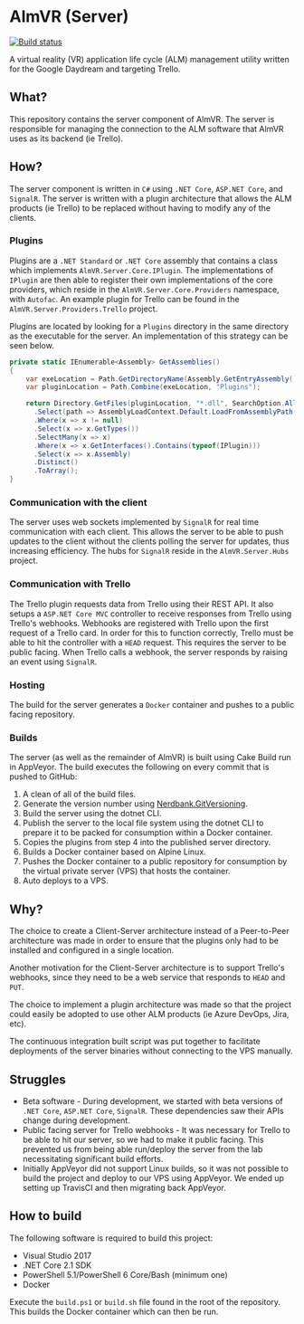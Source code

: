 # AlmVR (Server)
[![Build status](https://ci.appveyor.com/api/projects/status/9s2ln2oi41tpxhcl/branch/master?svg=true)](https://ci.appveyor.com/project/ccrutchf/almvr-server/branch/master)

A virtual reality (VR) application life cycle (ALM) management utility written for the Google Daydream and targeting Trello.

## What?
This repository contains the server component of AlmVR.  The server is responsible for managing the connection to the ALM software that AlmVR uses as its backend (ie Trello).

## How?
The server component is written in `C#` using `.NET Core`, `ASP.NET Core`, and `SignalR`.  The server is written with a plugin architecture that allows the ALM products (ie Trello) to be replaced without having to modify any of the clients.

### Plugins
Plugins are a `.NET Standard` or `.NET Core` assembly that contains a class which implements `AlmVR.Server.Core.IPlugin`.  The implementations of `IPlugin` are then able to register their own implementations of the core providers, which reside in the `AlmVR.Server.Core.Providers` namespace, with `Autofac`.  An example plugin for Trello can be found in the `AlmVR.Server.Providers.Trello` project.

Plugins are located by looking for a `Plugins` directory in the same directory as the executable for the server.  An implementation of this strategy can be seen below.

```csharp
private static IEnumerable<Assembly> GetAssemblies()
{
    var exeLocation = Path.GetDirectoryName(Assembly.GetEntryAssembly().Location);
    var pluginLocation = Path.Combine(exeLocation, "Plugins");

    return Directory.GetFiles(pluginLocation, "*.dll", SearchOption.AllDirectories)
      .Select(path => AssemblyLoadContext.Default.LoadFromAssemblyPath(path))
      .Where(x => x != null)
      .Select(x => x.GetTypes())
      .SelectMany(x => x)
      .Where(x => x.GetInterfaces().Contains(typeof(IPlugin)))
      .Select(x => x.Assembly)
      .Distinct()
      .ToArray();
}
```

### Communication with the client
The server uses web sockets implemented by `SignalR` for real time communication with each client.  This allows the server to be able to push updates to the client without the clients polling the server for updates, thus increasing efficiency.  The hubs for `SignalR` reside in the `AlmVR.Server.Hubs` project.

### Communication with Trello
The Trello plugin requests data from Trello using their REST API.  It also setups a `ASP.NET Core MVC` controller to receive responses from Trello using Trello's webhooks.  Webhooks are registered with Trello upon the first request of a Trello card.  In order for this to function correctly, Trello must be able to hit the controller with a `HEAD` request.  This requires the server to be public facing.  When Trello calls a webhook, the server responds by raising an event using `SignalR`.

### Hosting
The build for the server generates a `Docker` container and pushes to a public facing repository.

### Builds
The server (as well as the remainder of AlmVR) is built using Cake Build run in AppVeyor.  The build executes the following on every commit that is pushed to GitHub:
1. A clean of all of the build files.
2. Generate the version number using [Nerdbank.GitVersioning](https://github.com/AArnott/Nerdbank.GitVersioning).
3. Build the server using the dotnet CLI.
4. Publish the server to the local file system using the dotnet CLI to prepare it to be packed for consumption within a Docker container.
5. Copies the plugins from step 4 into the published server directory.
6. Builds a Docker container based on Alpine Linux.
7. Pushes the Docker container to a public repository for consumption by the virtual private server (VPS) that hosts the container.
8. Auto deploys to a VPS.

## Why?
The choice to create a Client-Server architecture instead of a Peer-to-Peer architecture was made in order to ensure that the plugins only had to be installed and configured in a single location.

Another motivation for the Client-Server architecture is to support Trello's webhooks, since they need to be a web service that responds to `HEAD` and `PUT`.

The choice to implement a plugin architecture was made so that the project could easily be adopted to use other ALM products (ie Azure DevOps, Jira, etc).

The continuous integration built script was put together to facilitate deployments of the server binaries without connecting to the VPS manually.

## Struggles
* Beta software - During development, we started with beta versions of `.NET Core`, `ASP.NET Core`, `SignalR`.  These dependencies saw their APIs change during development.
* Public facing server for Trello webhooks - It was necessary for Trello to be able to hit our server, so we had to make it public facing.  This prevented us from being able run/deploy the server from the lab necessitating significant build efforts.
* Initially AppVeyor did not support Linux builds, so it was not possible to build the project and deploy to our VPS using AppVeyor.  We ended up setting up TravisCI and then migrating back AppVeyor.

## How to build
The following software is required to build this project:
* Visual Studio 2017
* .NET Core 2.1 SDK
* PowerShell 5.1/PowerShell 6 Core/Bash (minimum one)
* Docker

Execute the `build.ps1` or `build.sh` file found in the root of the repository.  This builds the Docker container which can then be run.

